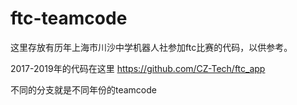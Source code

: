 # ftc-teamcode

这里存放有历年上海市川沙中学机器人社参加ftc比赛的代码，以供参考。

2017-2019年的代码在这里 https://github.com/CZ-Tech/ftc_app

不同的分支就是不同年份的teamcode
